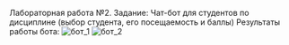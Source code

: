 Лабораторная работа №2. Задание: Чат-бот для студентов по дисциплине (выбор студента, его посещаемость и баллы)
Результаты работы бота:
![бот_1](https://user-images.githubusercontent.com/125185114/233841564-53d3f87c-60fe-4844-8e21-856e40178ddd.png)
![бот_2](https://user-images.githubusercontent.com/125185114/233841570-5d09c632-9c49-4df3-a47a-08c9061f3ccc.png)
